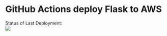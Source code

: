 # GitHub Actions deploy Flask to AWS




Status of Last Deployment:<br>
<img src="https://github.com/sergpsw/github-actions-to-aw/workflows/CI-CD-Pipeline-to-AWS/badge.svg?branch=master"><br>

